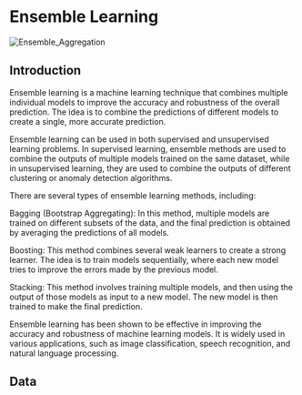 # Ensemble Learning
![Ensemble_Aggregation](https://user-images.githubusercontent.com/108134942/227367775-a5998ed7-6e77-4c3a-b8ed-a1f1c7151f46.png)


## Introduction
Ensemble learning is a machine learning technique that combines multiple individual models to improve the accuracy and robustness of the overall prediction. The idea is to combine the predictions of different models to create a single, more accurate prediction.

Ensemble learning can be used in both supervised and unsupervised learning problems. In supervised learning, ensemble methods are used to combine the outputs of multiple models trained on the same dataset, while in unsupervised learning, they are used to combine the outputs of different clustering or anomaly detection algorithms.

There are several types of ensemble learning methods, including:

Bagging (Bootstrap Aggregating): In this method, multiple models are trained on different subsets of the data, and the final prediction is obtained by averaging the predictions of all models.

Boosting: This method combines several weak learners to create a strong learner. The idea is to train models sequentially, where each new model tries to improve the errors made by the previous model.

Stacking: This method involves training multiple models, and then using the output of those models as input to a new model. The new model is then trained to make the final prediction.

Ensemble learning has been shown to be effective in improving the accuracy and robustness of machine learning models. It is widely used in various applications, such as image classification, speech recognition, and natural language processing.

## Data

